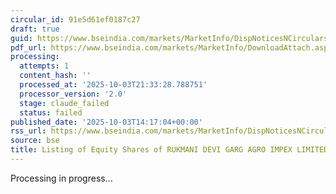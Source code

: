 ```yaml
---
circular_id: 91e5d61ef0187c27
draft: true
guid: https://www.bseindia.com/markets/MarketInfo/DispNoticesNCirculars.aspx?Noticeid={8945B10A-C63F-486C-BC34-529579CD1DAD}&noticeno=20251003-53&dt=10/03/2025&icount=53&totcount=73&flag=0
pdf_url: https://www.bseindia.com/markets/MarketInfo/DownloadAttach.aspx?id=20251003-53&attachedId=2248236d-3241-47eb-a5d5-a7a545bf4652
processing:
  attempts: 1
  content_hash: ''
  processed_at: '2025-10-03T21:33:28.788751'
  processor_version: '2.0'
  stage: claude_failed
  status: failed
published_date: '2025-10-03T14:17:04+00:00'
rss_url: https://www.bseindia.com/markets/MarketInfo/DispNoticesNCirculars.aspx?Noticeid={8945B10A-C63F-486C-BC34-529579CD1DAD}&noticeno=20251003-53&dt=10/03/2025&icount=53&totcount=73&flag=0
source: bse
title: Listing of Equity Shares of RUKMANI DEVI GARG AGRO IMPEX LIMITED
---
```


Processing in progress...